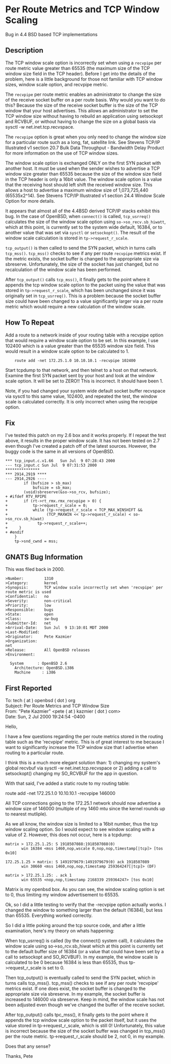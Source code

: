 Per Route Metrics and TCP Window Scaling
========================================

Bug in 4.4 BSD based TCP implementations

## Description

The TCP window scale option is incorrectly set when using a `recvpipe`
per route metric value greater than 65535 (the maximum size of the 
TCP window size field in the TCP header).  Before I get into the
details of the problem, here is a little background for those not
familiar with TCP window sizes, window scale option, and recvpipe
metric. 

The `recvpipe` per route metric enables an administrator to change the
size of the receive socket buffer on a per route basis.  Why would you
want to do this?  Because the size of the receive socket buffer is 
the size of the TCP window that your host advertises.  This allows
an administrator to set the TCP window size without having to rebuild
an application using setsockopt and RCVBUF, or without having to change
the size on a global basis via sysctl -w net.inet.tcp.recvspace.

The `recvpipe` option is great when you only need to change the 
window size for a particular route such as a long, fat, satellite
link.  See Stevens TCP/IP Illustrated v1 section 20.7 Bulk Data
Throughput - Bandwidth Delay Product for more information on the 
use of TCP window sizes.

The window scale option is exchanged ONLY on the first SYN packet with 
another host.  It must be used when the sender wishes to advertise
a TCP window size greater than 65535 because the size of the window
size field in the TCP header is only a 16bit value.  The window
scale option is a value that the receiving host should left shift
the received window size.  This allows a host to advertise a maximum
window size of 1,073,725,440 (65535x2^14).  See Stevens TCP/IP 
Illustrated v1 section 24.4 Window Scale Option for more details. 
	
It appears that almost all of the 4.4BSD derived TCP/IP stacks 
exhibit this bug.  In the case of OpenBSD, when `connect()` is called, 
`tcp_usrreq()` calculates the size of the window scale option using
`so->so_recv.sb_hiwatt`, which at this point, is currently set to 
the system wide default, 16384, or to another value that was set
via `sysctl` or `setsockopt()`. The result of the window scale calculation
is stored in `tp->request_r_scale`. 

`tcp_output()` is then called to send the SYN packet, which in turns 
calls `tcp_mss()`.  `tcp_mss()` checks to see if any per route `recvpipe`
metrics exist.  If the metric exists, the socket buffer is changed
to the appropriate size via sbreserve.  Unfortunately, the size of
the socket has just changed, but no recalculation of the window 
scale has been performed.

After `tcp_output()` calls `tcp_mss()`, it finally gets to the point
where it appends the tcp window scale option to the packet using
the value that was stored in `tp->request_r_scale`, which has been
unchanged since it was originally set in `tcp_usrreq()`.  This is a	
problem because the socket buffer size could have been changed to 
a value significantly larger via a per route metric which would 
require a new calculation of the window scale.
	
## How To Repeat

Add a route to a network inside of your routing table with a 
recvpipe option that would require a window scale option to be
set.  In this example, I use 102400 which is a value greater than
the 65535 window size field.  This would result in a window scale
option to be calculated to 1.

```
	route add -net 172.25.1.0 10.10.10.1 -recvpipe 102400
```

Start tcpdump to that network, and then telnet to a host on that
network.  Examine the first SYN packet sent by your host and 
look at the window scale option.  It will be set to ZERO!!  This
is incorrect. It should have been 1. 

Note, if you had changed your system wide default socket buffer 
recvspace via sysctl to this same value, 102400, and repeated the
test, the window scale is calculated correctly.  It is only 
incorrect when using the recvpipe option.
	
## Fix

I've tested this patch on my 2.6 box and it works properly. If I 
repeat the test above, it results in the proper window scale. It
has not been tested on 2.7 even though I've created a patch off 
of the latest sources. However, the buggy code is the same in all
versions of OpenBSD.

```
*** tcp_input.c.v1.66   Sun Jul  9 07:28:43 2000
--- tcp_input.c Sun Jul  9 07:31:53 2000
***************
*** 2914,2919 ****
--- 2914,2926 ----
  		if (bufsize > sb_max)
  			bufsize = sb_max;
  		(void)sbreserve(&so->so_rcv, bufsize);
+ #ifdef RTV_RPIPE
+ 		if (rt->rt_rmx.rmx_recvpipe > 0) {
+ 			tp->request_r_scale = 0;
+ 			while (tp->request_r_scale < TCP_MAX_WINSHIFT &&
+ 			      (TCP_MAXWIN << tp->request_r_scale) < so->so_rcv.sb_hiwat)
+ 			  tp->request_r_scale++;
+     }      
+ #endif
  	}
  	tp->snd_cwnd = mss;
```

## GNATS Bug Information

This was filed back in 2000.

```
>Number:         1310
>Category:       kernel
>Synopsis:       TCP window scale incorrectly set when 'recvpipe' per route metric is used
>Confidential:   no
>Severity:       non-critical
>Priority:       low
>Responsible:    bugs
>State:          open
>Class:          sw-bug
>Submitter-Id:   net
>Arrival-Date:   Sun Jul  9 13:10:01 MDT 2000
>Last-Modified:
>Originator:     Pete Kazmier
>Organization:
net
>Release:        All OpenBSD releases
>Environment:
  
  System      : OpenBSD 2.6
	Architecture: OpenBSD.i386
	Machine     : i386
```

## First Reported

To: tech ( at ) openbsd ( dot ) org  
Subject: Per Route Metrics and TCP Window Size  
From: "Pete Kazmier" <pete ( at ) kazmier ( dot ) com>  
Date: Sun, 2 Jul 2000 19:24:54 -0400  

Hello,

I have a few questions regarding the per route metrics stored in the
routing table such as the 'recvpipe' metric.  This is of great
interest to me because I want to significantly increase the TCP window
size that I advertise when routing to a particular route.

I think this is a much more elegant solution than: 1) changing my
system's global recvbuf via sysctl -w net.inet.tcp.recvspace or 2)
adding a call to setsockopt() changing my SO_RCVBUF for the app in
question.

With that said, I've added a static route to my routing table:

route add -net 172.25.1.0 10.10.10.1 -recvpipe 146000

All TCP connections going to the 172.25.1 network should now advertise
a window size of 146000 (multiple of my 1460 mtu since the kernel
rounds up to nearest mutliple).  

As we all know, the window size is limited to a 16bit number, thus the
tcp window scaling option.  So I would expect to see window scaling
with a value of 2.  However, this does not occur, here is a tcpdump:

```
matrix > 172.25.1.25: S 1918507088:1918507088(0) 
       win 16384 <mss 1460,nop,wscale 0,nop,nop,timestamp[|tcp]> [tos 0x10]

172.25.1.25 > matrix: S 1491979679:1491979679(0) ack 1918507089 
       win 30660 <mss 1460,nop,nop,timestamp 259364247[|tcp]> (DF)

matrix > 172.25.1.25: . ack 1 
       win 65535 <nop,nop,timestamp 2168339 259364247> [tos 0x10]
```

Matrix is my openbsd box.  As you can see, the window scaling option
is set to 0, thus limiting my window advertisement to 65535.  

Ok, so I did a little testing to verify that the -recvpipe option
actually works.  I changed the window to something larger than the
default (16384), but less than 65535.  Everything worked correctly.

So I did a little poking around the tcp source code, and after a
little examination, here's my theory on whats happening:

When tcp_usrreq() is called (by the connect() system call), it
calculates the window scale using so->so_rcv.sb_hiwat which at this
point is currently set to the default buffer size of 16384 (or a value
that could have been set by a call to setsockopt and SO_RCVBUF).  In
my example, the window scale is calculated to be 0 because 16384 is
less than 65535, thus tp->request_r_scale is set to 0.

Then tcp_output() is eventually called to send the SYN packet, which
in turns calls tcp_mss().  tcp_mss() checks to see if any per route
'recvpipe' metrics exist.  If one does exist, the socket buffer is
changed to the appropriate size via sbreserve.  In my example, the
socket buffer is increased to 146000 via sbreserve.  Keep in mind, the
window scale has not been adjusted even though we've changed the
buffer of the receive socket.

After tcp_output() calls tpc_mss(), it finally gets to the point where
it appends the tcp window scale option to the packet itself, but it
uses the value stored in tp->request_r_scale, which is still 0!
Unfortunately, this value is incorrect because the size of the socket
buffer was changed in tcp_mss() per the route metric.
tp->request_r_scale should be 2, not 0, in my example.

Does that any sense?

Thanks,
Pete
